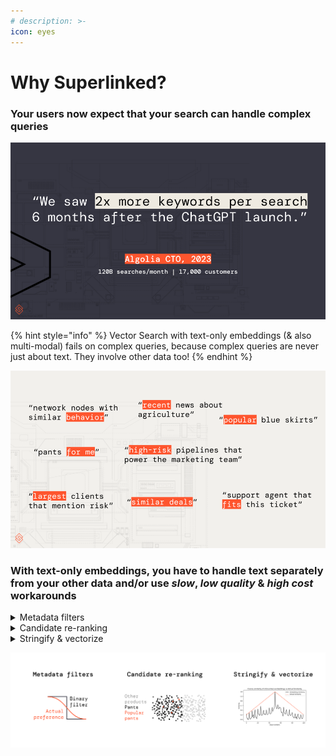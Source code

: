 ```yaml
---
# description: >-
icon: eyes
---
```


# Why Superlinked?


### Your users now expect that your search can handle complex queries

![Complex queries](../.gitbook/assets/why-superlinked-image.png)

{% hint style="info" %}
Vector Search with text-only embeddings (& also multi-modal) fails on complex queries, because complex queries are never just about text. They involve other data too!
{% endhint %}

![Example of queries needing other data than text](../.gitbook/assets/why-superlinked-image1.png)

### With text-only embeddings, you have to handle text separately from your other data and/or use *slow*, *low quality* & *high cost* workarounds

<details>
    <summary>Metadata filters</summary>
    When you convert a fuzzy preference like “recent”, “risky” or “popular” into a filter, you model a sigmoid with a binary step function = not enough resolution.
</details>

<details>
    <summary>Candidate re-ranking</summary>
    Semantic ranking & ColBERT only use text, learn2rank models need ML Engineers.
    Broad queries eg “popular pants” can’t be handled by re-ranking at all, due to poor candidate recall.
</details>

<details>
<summary>Stringify & vectorize</summary>
It’s extremely noisy to stringify & text-embed whole objects like users, SKUs or content+metadata. See below for `cosine(textembed(str(50)),textembed(str(1..100))):`
</details>

![Comparing current methods of combining text-only embeddings to other data](../.gitbook/assets/why-superlinked-image2.png)